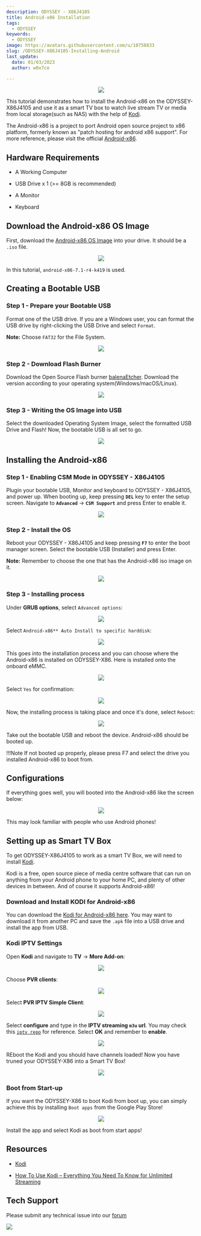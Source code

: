 ```yaml
---
description: ODYSSEY - X86J4105
title: Android-x86 Installation
tags:
  - ODYSSEY
keywords:
  - ODYSSEY
image: https://avatars.githubusercontent.com/u/10758833
slug: /ODYSSEY-X86J4105-Installing-Android
last_update:
  date: 01/03/2023
  author: w0x7ce

---
```


<!-- ---
name: ODYSSEY - X86J4105
category: ODYSSEY
bzurl: https://www.seeedstudio.com/ODYSSEY-X86J4105800-p-4445.html
wikiurl: https://wiki.seeedstudio.com/ODYSSEY-X86J4105-Installing-Android/
sku: 102110399
--- -->

<div align="center"><img src="https://files.seeedstudio.com/wiki/ODYSSEY-X86J4105-Installing-Android/BBC.png" /></div>

This tutorial demonstrates how to install the Android-x86 on the ODYSSEY-X86J4105 and use it as a smart TV box to watch live stream TV or media from local storage(such as NAS) with the help of [Kodi](https://kodi.tv/).

The Android-x86 is a project to port Android open source project to x86 platform, formerly known as "patch hosting for android x86 support". For more reference, please visit the official [Android-x86](https://www.android-x86.org/).

## Hardware Requirements

- A Working Computer

- USB Drive x 1 (>= 8GB is recommended)

- A Monitor

- Keyboard

## Download the Android-x86 OS Image

First, download the [Android-x86 OS Image](https://www.android-x86.org/download.html) into your drive. It should be a `.iso` file.

<div align="center"><img src="https://files.seeedstudio.com/wiki/ODYSSEY-X86J4105-Installing-Android/download.png" /></div>

In this tutorial, `android-x86-7.1-r4-k419` is used.

## Creating a Bootable USB

### Step 1 - Prepare your Bootable USB

Format one of the USB drive. If you are a Windows user, you can format the USB drive by right-clicking the USB Drive and select `Format`.  

**Note:** Choose `FAT32` for the File System.

<div align="center"><img width={450} src="https://files.seeedstudio.com/wiki/ODYSSEY-X86J4105864/img/InstallingOS/formatUSB.png" /></div>

### Step 2 - Download Flash Burner

Download the Open Source Flash burner [balenaEtcher](https://www.balena.io/etcher/). Download the version according to your operating system(Windows/macOS/Linux).

<div align="center"><img width={500} src="https://files.seeedstudio.com/wiki/ODYSSEY-X86J4105864/img/InstallingOS/etcher.jpg" /></div>

### Step 3 - Writing the OS Image into USB

Select the downloaded Operating System Image, select the formatted USB Drive and Flash! Now, the bootable USB is all set to go.

<div align="center"><img width={500} src="https://files.seeedstudio.com/wiki/ODYSSEY-X86J4105864/img/InstallingOS/etcherDone.png" /></div>

## Installing the Android-x86

### Step 1 - Enabling CSM Mode in ODYSSEY - X86J4105

Plugin your bootable USB, Monitor and keyboard to ODYSSEY - X86J4105, and power up. When booting up, keep pressing **`DEL`** key to enter the setup screen. Navigate to **`Advanced`** -> **`CSM Support`** and press Enter to enable it.

<div align="center"><img src="https://files.seeedstudio.com/wiki/ODYSSEY-X86J4105864/img/OpenWRT/biosSetting.jpg" /></div>

### Step 2 - Install the OS

Reboot your ODYSSEY - X86J4105 and keep pressing **`F7`** to enter the boot manager screen. Select the bootable USB (Installer) and press Enter.

**Note:** Remember to choose the one that has the Android-x86 iso image on it.

<div align="center"><img width={400} src="https://files.seeedstudio.com/wiki/ODYSSEY-X86J4105864/img/OpenWRT/biosSetup.jpg" /></div>

### Step 3 - Installing process

Under **GRUB options**, select `Advanced options`:

<div align="center"><img src="https://files.seeedstudio.com/wiki/ODYSSEY-X86J4105-Installing-Android/1.png" /></div>

Select `Android-x86** Auto Install to specific harddisk`:

<div align="center"><img src="https://files.seeedstudio.com/wiki/ODYSSEY-X86J4105-Installing-Android/2.png" /></div>

This goes into the installation process and you can choose where the Android-x86 is installed on ODYSSEY-X86. Here is installed onto the onboard eMMC.

<div align="center"><img src="https://files.seeedstudio.com/wiki/ODYSSEY-X86J4105-Installing-Android/3.png" /></div>

Select `Yes` for confirmation:

<div align="center"><img src="https://files.seeedstudio.com/wiki/
ODYSSEY-X86J4105-Installing-Android/4.png" /></div>

Now, the installing process is taking place and once it's done, select `Reboot`:

<div align="center"><img src="https://files.seeedstudio.com/wiki/ODYSSEY-X86J4105-Installing-Android/5.png" /></div>

Take out the bootable USB and reboot the device. Android-x86 should be booted up.

!!!Note
        If not booted up properly, please press F7 and select the drive you installed Android-x86 to boot from.

## Configurations

If everything goes well, you will booted into the Android-x86 like the screen below:

<div align="center"><img src="https://files.seeedstudio.com/wiki/ODYSSEY-X86J4105-Installing-Android/home.png" /></div>

This may look familiar with people who use Android phones!

## Setting up as Smart TV Box

To get ODYSSEY-X86J4105 to work as a smart TV Box, we will need to install [Kodi](https://kodi.tv/).

Kodi is a free, open source piece of media centre software that can run on anything from your Android phone to your home PC, and plenty of other devices in between. And of course it supports Android-x86!

### Download and Install KODI for Android-x86

You can download the [Kodi for Android-x86 here](https://mirrors.kodi.tv/releases/android/x86/). You may want to download it from another PC and save the `.apk` file into a USB drive and install the app from USB.

### Kodi IPTV Settings

Open **Kodi** and navigate to **TV** -> **More Add-on**:

<div align="center"><img src="https://files.seeedstudio.com/wiki/ODYSSEY-X86J4105-Installing-Android/add-on.png" /></div>

Choose **PVR clients**:

<div align="center"><img src="https://files.seeedstudio.com/wiki/ODYSSEY-X86J4105-Installing-Android/PVR.png" /></div>

Select **PVR IPTV Simple Client**:

<div align="center"><img src="https://files.seeedstudio.com/wiki/ODYSSEY-X86J4105-Installing-Android/iptv.png" /></div>

Select **configure** and type in the **IPTV streaming `m3u` url**. You may check this [`iptv repo`](https://github.com/iptv-org/iptv/blob/master/README.md) for reference. Select **OK** and remember to **enable**.

<div align="center"><img src="https://files.seeedstudio.com/wiki/ODYSSEY-X86J4105-Installing-Android/config.png" /></div>

REboot the Kodi and you should have channels loaded! Now you have truned your ODYSSEY-X86 into a Smart TV Box!

<div align="center"><img src="https://files.seeedstudio.com/wiki/ODYSSEY-X86J4105-Installing-Android/live.png" /></div>

### Boot from Start-up

If you want the ODYSSEY-X86 to boot Kodi from boot up, you can simply achieve this by installing `Boot apps` from the Google Play Store!

<div align="center"><img src="https://files.seeedstudio.com/wiki/ODYSSEY-X86J4105-Installing-Android/boot.png" /></div>

Install the app and select Kodi as boot from start apps!

## Resources

- [Kodi](https://kodi.tv/)

- [How To Use Kodi – Everything You Need To Know for Unlimited Streaming](https://troypoint.com/how-to-use-kodi/)

## Tech Support

Please submit any technical issue into our [forum](https://forum.seeedstudio.com/)
<br />
<p style={{textAlign: 'center'}}><a href="https://www.seeedstudio.com/act-4.html?utm_source=wiki&utm_medium=wikibanner&utm_campaign=newproducts" target="_blank"><img src="https://files.seeedstudio.com/wiki/Wiki_Banner/new_product.jpg" /></a></p>
